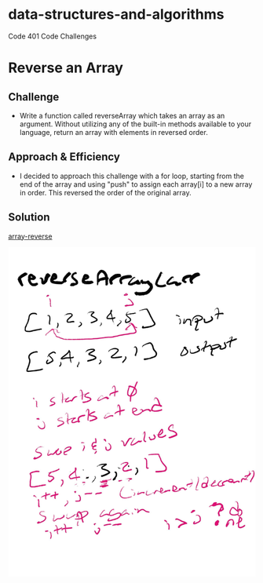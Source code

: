 # data-structures-and-algorithms
Code 401 Code Challenges

# Reverse an Array

## Challenge
* Write a function called reverseArray which takes an array as an argument. Without utilizing any of the built-in methods available to your language, return an array with elements in reversed order.

## Approach & Efficiency
* I decided to approach this challenge with a for loop, starting from the end of the array and using "push" to assign each array[i] to a new array in order. This reversed the order of the original array. 

## Solution

[array-reverse](array-reverse.js)

![whiteboard](array-reverse.png)
